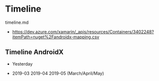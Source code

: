 # Timeline

timeline.md

*   https://dev.azure.com/xamarin/_apis/resources/Containers/3402248?itemPath=nuget%2Fandroidx-mapping.csv

## Timeline AndroidX

*   Yesterday

*   2019-03 
    2019-04
    2019-05
    (March/April/May)




